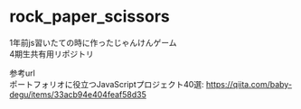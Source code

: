 # rock_paper_scissors
1年前js習いたての時に作ったじゃんけんゲーム  
4期生共有用リポジトリ

参考url  
ポートフォリオに役立つJavaScriptプロジェクト40選: 
https://qiita.com/baby-degu/items/33acb94e404feaf58d35
